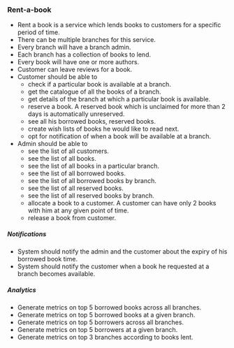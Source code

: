 ### Rent-a-book

- Rent a book is a service which lends books to customers for a specific period of time.
- There can be multiple branches for this service.
- Every branch will have a branch admin.
- Each branch has a collection of books to lend.
- Every book will have one or more authors.
- Customer can leave reviews for a book.
- Customer should be able to 
    - check if a particular book is available at a branch. 
    - get the catalogue of all the books of a branch. 
    - get details of the branch at which a particular book is available. 
    - reserve a book. A reserved book which is unclaimed for more than 2 days is automatically unreserved. 
    - see all his borrowed books, reserved books. 
    - create wish lists of books he would like to read next.
    - opt for notification of when a book will be available at a branch.
- Admin should be able to
    - see the list of all customers.
    - see the list of all books.
    - see the list of all books in a particular branch.
    - see the list of all borrowed books.
    - see the list of all borrowed books by branch.
    - see the list of all reserved books.
    - see the list of all reserved books by branch.
    - allocate a book to a customer. A customer can have only 2 books with him at any given point of time.
    - release a book from customer.
   
##### Notifications
- System should notify the admin and the customer about the expiry of his borrowed book time.
- System should notify the customer when a book he requested at a branch becomes available.

##### Analytics
- Generate metrics on top 5 borrowed books across all branches.
- Generate metrics on top 5 borrowed books at a given branch.
- Generate metrics on top 5 borrowers across all branches.
- Generate metrics on top 5 borrowers at a given branch.
- Generate metrics on top 3 branches according to books lent.

    